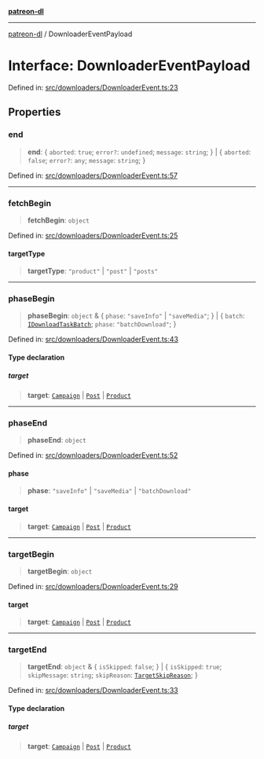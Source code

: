 [**patreon-dl**](../README.md)

***

[patreon-dl](../README.md) / DownloaderEventPayload

# Interface: DownloaderEventPayload

Defined in: [src/downloaders/DownloaderEvent.ts:23](https://github.com/patrickkfkan/patreon-dl/blob/21cb889ad3b60a77d2f4678e5262807670e6d9d0/src/downloaders/DownloaderEvent.ts#L23)

## Properties

### end

> **end**: \{ `aborted`: `true`; `error?`: `undefined`; `message`: `string`; \} \| \{ `aborted`: `false`; `error?`: `any`; `message`: `string`; \}

Defined in: [src/downloaders/DownloaderEvent.ts:57](https://github.com/patrickkfkan/patreon-dl/blob/21cb889ad3b60a77d2f4678e5262807670e6d9d0/src/downloaders/DownloaderEvent.ts#L57)

***

### fetchBegin

> **fetchBegin**: `object`

Defined in: [src/downloaders/DownloaderEvent.ts:25](https://github.com/patrickkfkan/patreon-dl/blob/21cb889ad3b60a77d2f4678e5262807670e6d9d0/src/downloaders/DownloaderEvent.ts#L25)

#### targetType

> **targetType**: `"product"` \| `"post"` \| `"posts"`

***

### phaseBegin

> **phaseBegin**: `object` & \{ `phase`: `"saveInfo"` \| `"saveMedia"`; \} \| \{ `batch`: [`IDownloadTaskBatch`](IDownloadTaskBatch.md); `phase`: `"batchDownload"`; \}

Defined in: [src/downloaders/DownloaderEvent.ts:43](https://github.com/patrickkfkan/patreon-dl/blob/21cb889ad3b60a77d2f4678e5262807670e6d9d0/src/downloaders/DownloaderEvent.ts#L43)

#### Type declaration

##### target

> **target**: [`Campaign`](Campaign.md) \| [`Post`](Post.md) \| [`Product`](Product.md)

***

### phaseEnd

> **phaseEnd**: `object`

Defined in: [src/downloaders/DownloaderEvent.ts:52](https://github.com/patrickkfkan/patreon-dl/blob/21cb889ad3b60a77d2f4678e5262807670e6d9d0/src/downloaders/DownloaderEvent.ts#L52)

#### phase

> **phase**: `"saveInfo"` \| `"saveMedia"` \| `"batchDownload"`

#### target

> **target**: [`Campaign`](Campaign.md) \| [`Post`](Post.md) \| [`Product`](Product.md)

***

### targetBegin

> **targetBegin**: `object`

Defined in: [src/downloaders/DownloaderEvent.ts:29](https://github.com/patrickkfkan/patreon-dl/blob/21cb889ad3b60a77d2f4678e5262807670e6d9d0/src/downloaders/DownloaderEvent.ts#L29)

#### target

> **target**: [`Campaign`](Campaign.md) \| [`Post`](Post.md) \| [`Product`](Product.md)

***

### targetEnd

> **targetEnd**: `object` & \{ `isSkipped`: `false`; \} \| \{ `isSkipped`: `true`; `skipMessage`: `string`; `skipReason`: [`TargetSkipReason`](../enumerations/TargetSkipReason.md); \}

Defined in: [src/downloaders/DownloaderEvent.ts:33](https://github.com/patrickkfkan/patreon-dl/blob/21cb889ad3b60a77d2f4678e5262807670e6d9d0/src/downloaders/DownloaderEvent.ts#L33)

#### Type declaration

##### target

> **target**: [`Campaign`](Campaign.md) \| [`Post`](Post.md) \| [`Product`](Product.md)
